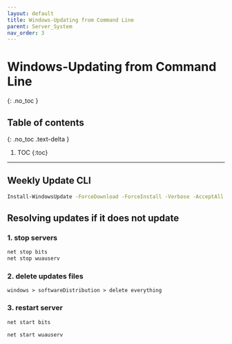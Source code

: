 ```yaml
---
layout: default
title: Windows-Updating from Command Line
parent: Server_System
nav_order: 3
---
```


# Windows-Updating from Command Line
{: .no_toc }

## Table of contents
{: .no_toc .text-delta }

1. TOC
{:toc}

---

## Weekly Update CLI  

```Bash
Install-WindowsUpdate -ForceDownload -ForceInstall -Verbose -AcceptAll
```


## Resolving updates if it does not update

### 1. stop servers
```Bash
net stop bits 
net stop wuauserv
```

### 2. delete updates files 
`windows > softwareDistribution > delete everything`

### 3. restart server 
```Bash
net start bits 

net start wuauserv
```